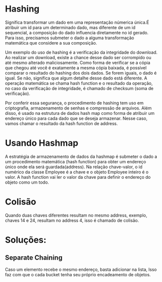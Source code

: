 # Hashing

Significa transformar um dado em uma representação númerica única.É atribuir um id para um determinado dado, mas diferente de um id sequencial, a composição do dado influencia diretamente no id gerado. Para isso, precisamos submeter o dado a alguma transformação matemática que considere a sua composição.

Um exemplo do uso de hashing é a verificação da integridade do download. Ao realizar um download, existe a chance desse dado ser corrompido ou até mesmo alterado maliciosamente. Como forma de verificar se a cópia que chegou até você é exatamente a mesma cópia baixada, é possível comparar o resultado do hashing dos dois dados. Se forem iguais, o dado é igual. Se não, significa que algum detalhe desse dado está diferente. A operação matemática se chama hash function e o resultado da operação, no caso da verificação de integridade, é chamado de checksum (soma de verificação).

Por conferir essa segurança, o procedimento de hashing tem uso em criptografia, armazenamento de senhas e compressão de arquivos. Além disso, é usado na estrutura de dados hash map como forma de atribuir um endereço único para cada dado que se deseja armazenar. Nesse caso, vamos chamar o resultado da hash function de address.

# Usando Hashmap

A estratégia de armazenamento de dados da hashmap é submeter o dado a um procedimento matemática (hash function) para obter um endereço único onde ela será guardada(address). Na relação chave-valor, o id numérico da classe Employee é a chave e o objeto Employee inteiro é o valor. A hash function vai ler o valor da chave para definir o endereço do objeto como um todo.

# Colisão

Quando duas chaves diferentes resultam no mesmo address, exemplo, chaves 14 e 24, resultam no address 4, isso é chamado de colisão.

# Soluções:

## Separate Chaining

Caso um elemento recebe o mesmo endereço, basta adicionar na lista, Isso faz com que o cada bucket tenha seu próprio encadeamento de objetos.

